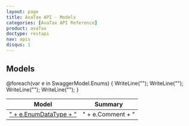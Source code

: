 ```yaml
---
layout: page
title: AvaTax API - Models 
categories: [AvaTax API Reference]
product: avaTax
doctype: restapi
nav: apis
disqus: 1
---
```


## Models

<table class="styled-table">
	<thead>
		<tr>
			<th>Model</th>
			<th>Summary</th>
		</tr>
	</thead>
	<tbody>
@foreach(var e in SwaggerModel.Enums) {
    WriteLine("<tr>");
    WriteLine("<td><a href=\"" + e.EnumDataType + "\">" + e.EnumDataType + "</a></td>");
    WriteLine("<td>" + e.Comment + "</td>");
    WriteLine("</tr>");
}
    </tbody>
</table>

<br/>

